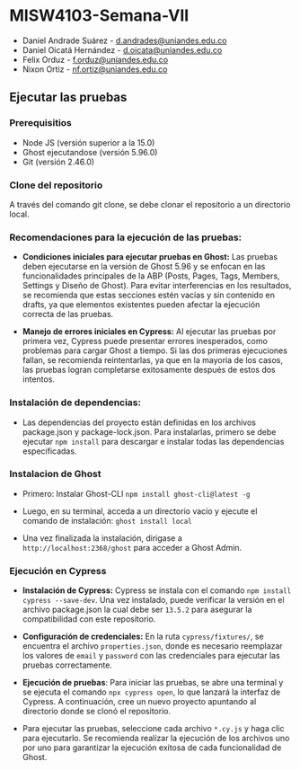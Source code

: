 # MISW4103-Semana-VII
- Daniel Andrade Suárez - d.andrades@uniandes.edu.co
- Daniel Oicatá Hernández - d.oicata@uniandes.edu.co
- Felix Orduz - f.orduz@uniandes.edu.co
- Nixon Ortiz - nf.ortiz@uniandes.edu.co

## Ejecutar las pruebas

### Prerequisitios
- Node JS (versión superior a la 15.0)
- Ghost ejecutandose (versión 5.96.0)
- Git (versión 2.46.0)

### Clone del repositorio
A través del comando git clone, se debe clonar el repositorio a un directorio local. 

### Recomendaciones para la ejecución de las pruebas:
- **Condiciones iniciales para ejecutar pruebas en Ghost:** Las pruebas deben ejecutarse en la versión de Ghost 5.96 y se enfocan en las funcionalidades principales de la ABP (Posts, Pages, Tags, Members, Settings y Diseño de Ghost). Para evitar interferencias en los resultados, se recomienda que estas secciones estén vacías y sin contenido en drafts, ya que elementos existentes pueden afectar la ejecución correcta de las pruebas.

- **Manejo de errores iniciales en Cypress:** Al ejecutar las pruebas por primera vez, Cypress  puede presentar errores inesperados, como problemas para cargar Ghost a tiempo. Si las dos primeras ejecuciones fallan, se recomienda reintentarlas, ya que en la mayoría de los casos, las pruebas logran completarse exitosamente después de estos dos intentos.

### Instalación de dependencias:
- Las dependencias del proyecto están definidas en los archivos package.json y package-lock.json. Para instalarlas, primero se debe ejecutar `npm install` para descargar e instalar todas las dependencias especificadas.

### Instalacion de Ghost
- Primero: Instalar Ghost-CLI 
`npm install ghost-cli@latest -g`

- Luego, en su terminal, acceda a un directorio vacío y ejecute el comando de instalación:
`ghost install local`

- Una vez finalizada la instalación, dirigase a  `http://localhost:2368/ghost` para acceder a Ghost Admin.

### Ejecución en Cypress
- **Instalación de Cypress:** Cypress se instala con el comando `npm install cypress --save-dev`. Una vez instalado, puede verificar la versión en el archivo package.json la cual debe ser `13.5.2` para asegurar la compatibilidad con este repositorio.
  
- **Configuración de credenciales:** En la ruta `cypress/fixtures/`, se encuentra el archivo `properties.json`, donde es necesario reemplazar los valores de `email` y `password` con las credenciales para ejecutar las pruebas correctamente.

  
- **Ejecución de pruebas**: Para iniciar las pruebas, se abre una terminal y se ejecuta el comando `npx cypress open`, lo que lanzará la interfaz de Cypress. A continuación, cree un nuevo proyecto apuntando al directorio donde se clonó el repositorio.

 - Para ejecutar las pruebas, seleccione cada archivo `*.cy.js` y haga clic para ejecutarlo. Se recomienda realizar la ejecución de los archivos uno por uno para garantizar la ejecución exitosa de cada funcionalidad de Ghost.
  
